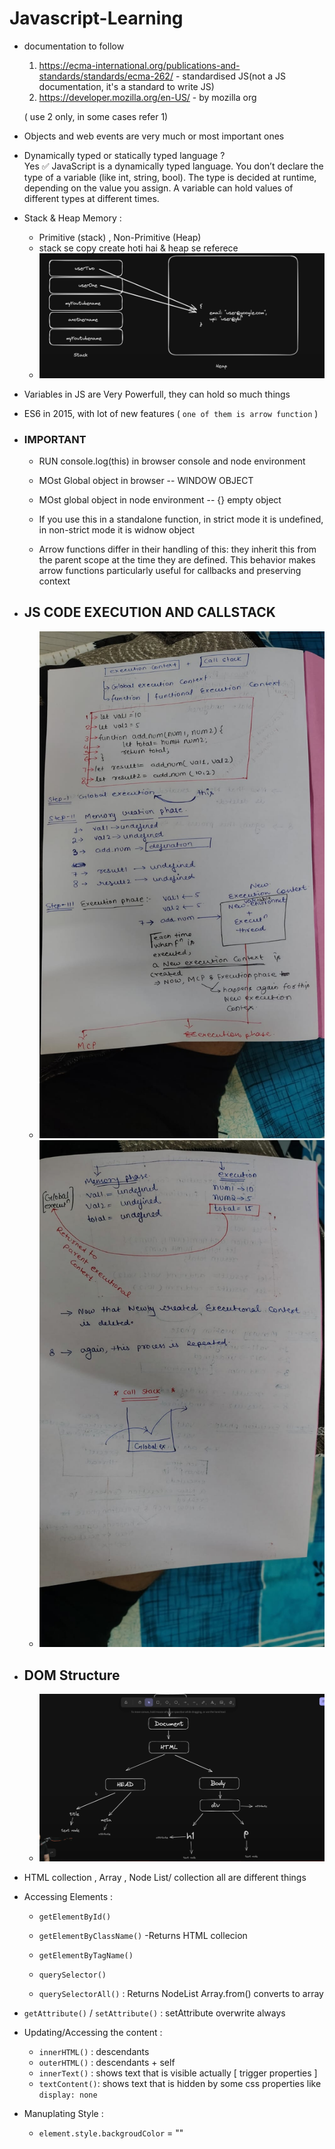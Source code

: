# Javascript-Learning


- documentation to follow 
    1.  https://ecma-international.org/publications-and-standards/standards/ecma-262/        - standardised JS(not a JS documentation, it's a standard to write JS)
    2.  https://developer.mozilla.org/en-US/              - by mozilla org
 
    ( use 2 only, in some cases refer 1)

- Objects and web events are very much or most important ones


- Dynamically typed or statically typed language ?  
Yes ✅ JavaScript is a dynamically typed language.
    You don’t declare the type of a variable (like int, string, bool).
    The type is decided at runtime, depending on the value you assign.
    A variable can hold values of different types at different times.


-  Stack & Heap Memory : 
    - Primitive (stack) , Non-Primitive (Heap) 
    -  stack se copy create hoti hai & heap se referece
    - ![Alt text](images/stack_heap_diagram.png)


-  Variables in JS are Very Powerfull, they can hold so much things

-  ES6 in 2015, with lot of new features ( `one of them is arrow function` )


-  ### IMPORTANT
    - RUN console.log(this) in browser console and node environment
    - MOst Global object in browser -- WINDOW OBJECT
    - MOst global object in node environment -- {} empty object

    - If you use this in a standalone function, in strict mode it is undefined, in non-strict mode it is widnow object

    - Arrow functions differ in their handling of this: they inherit this from the parent scope at the time they are defined. This behavior makes arrow functions particularly useful for callbacks and preserving context




- ## JS CODE EXECUTION AND CALLSTACK
    - ![code execution](images/img2.jpeg)
    - ![code execution](images/img1.jpeg)
    

- ## DOM Structure
    - ![dom structure](images/DOM_structure.png)


- HTML collection , Array , Node List/ collection all are different things

- Accessing Elements : 
    - `getElementById()`
    - `getElementByClassName()` -Returns HTML collecion
    - `getElementByTagName()`

    - `querySelector()`
    - `querySelectorAll()`  : Returns NodeList Array.from() converts to array

- `getAttribute()` / `setAttribute()` : setAttribute overwrite always

- Updating/Accessing the content :
    - `innerHTML()` : descendants
    - `outerHTML()` : descendants + self
    - `innerText()`   : shows text that is visible actually [ trigger properties ]
    - `textContent()`: shows text that is hidden by some css properties like `display: none`


- Manuplating Style : 
    - `element.style.backgroudColor` = ""

